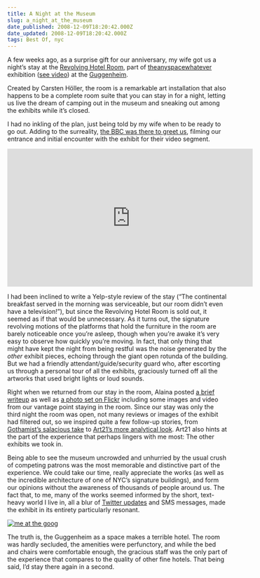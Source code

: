 ```yaml
---
title: A Night at the Museum
slug: a_night_at_the_museum
date_published: 2008-12-09T18:20:42.000Z
date_updated: 2008-12-09T18:20:42.000Z
tags: Best Of, nyc
---
```


A few weeks ago, as a surprise gift for our anniversary, my wife got us a night’s stay at the [Revolving Hotel Room](https://web.archive.org/web/20081218015435/http://www.guggenheim.org/new-york/exhibitions/on-view-now/anyspace/revolving-hotel-room), part of [theanyspacewhatever](https://www.guggenheim.org/exhibition/theanyspacewhatever) exhibition (<a href="https://www.guggenheim.org/video/theanyspacewhatever">see video</a>) at the [Guggenheim](http://www.guggenheim.org/).

Created by Carsten Höller, the room is a remarkable art installation that also happens to be a complete room suite that you can stay in for a night, letting us live the dream of camping out in the museum and sneaking out among the exhibits while it’s closed.

I had no inkling of the plan, just being told by my wife when to be ready to go out. Adding to the surreality, [the BBC was there to greet us](http://news.bbc.co.uk/2/hi/entertainment/7701213.stm), filming our entrance and initial encounter with the exhibit for their video segment.

<iframe width="560" height="315" src="https://www.youtube-nocookie.com/embed/kWpUP0zrG54" title="YouTube video player" frameborder="0" allow="accelerometer; autoplay; clipboard-write; encrypted-media; gyroscope; picture-in-picture; web-share" allowfullscreen></iframe>

I had been inclined to write a Yelp-style review of the stay (“The continental breakfast served in the morning was serviceable, but our room didn’t even have a television!”), but since the Revolving Hotel Room is sold out, it seemed as if that would be unnecessary. As it turns out, the signature revolving motions of the platforms that hold the furniture in the room are barely noticeable once you’re asleep, though when you’re awake it’s very easy to observe how quickly you’re moving. In fact, that only thing that might have kept the night from being restful was the noise generated by the *other* exhibit pieces, echoing through the giant open rotunda of the building. But we had a friendly attendant/guide/security guard who, after escorting us through a personal tour of all the exhibits, graciously turned off all the artworks that used bright lights or loud sounds.

Right when we returned from our stay in the room, Alaina posted [a brief writeup](https://web.archive.org/web/20081212204717/http://www.alaina.org/tigerbunny/2008/11/our-night-at-th.html) as well as [a photo set on Flickr](http://flickr.com/photos/alaina/sets/72157608481954419/) including some images and video from our vantage point staying in the room. Since our stay was only the third night the room was open, not many reviews or images of the exhibit had filtered out, so we inspired quite a few follow-up stories, from [Gothamist’s salacious take](http://gothamist.com/2008/10/31/a_night_at_the_museum_report_from_g.php) to [Art21’s more analytical look](http://blog.art21.org/2008/12/02/bedding-down-at-the-guggenheim/). Art21 also hints at the part of the experience that perhaps lingers with me most: The other exhibits we took in.

Being able to see the museum uncrowded and unhurried by the usual crush of competing patrons was the most memorable and distinctive part of the experience. We could take our time, really appreciate the works (as well as the incredible architecture of one of NYC’s signature buildings), and form our opinions without the awareness of thousands of people around us. The fact that, to me, many of the works seemed informed by the short, text-heavy world I live in, all a blur of [Twitter updates](/2007/02/consider-twitte) and SMS messages, made the exhibit in its entirety particularly resonant.

[![me at the goog](http://farm4.static.flickr.com/3292/2983622601_7252039f52.jpg?v=0)](http://flickr.com/photos/alaina/sets/72157608481954419/)

The truth is, the Guggenheim as a space makes a terrible hotel. The room was hardly secluded, the amenities were perfunctory, and while the bed and chairs were comfortable enough, the gracious staff was the only part of the experience that compares to the quality of other fine hotels. That being said, I’d stay there again in a second.
